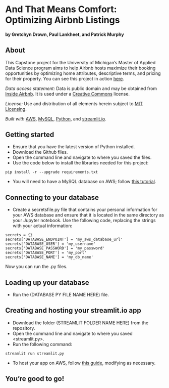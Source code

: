 # And That Means Comfort: Optimizing Airbnb Listings
#### by Gretchyn Drown, Paul Lankheet, and Patrick Murphy

## About
This Capstone project for the University of Michigan’s Master of Applied Data Science program aims to help Airbnb hosts maximize their booking opportunities by optimizing home attributes, descriptive terms, and pricing for their property. You can see this project in action [here]().

_Data access statement:_ Data is public domain and may be obtained from [Inside Airbnb](http://insideairbnb.com/get-the-data/). It is used under a [Creative Commons](https://creativecommons.org/licenses/by/4.0/) license.

_License:_ Use and distribution of all elements herein subject to [MIT Licensing](https://choosealicense.com/licenses/mit/).

_Built with_ [AWS](https://aws.amazon.com/), [MySQL](https://www.mysql.com/), [Python](https://www.python.org/), and [streamlit.io](https://streamlit.io/).

## Getting started
* Ensure that you have the latest version of Python installed.
* Download the Github files.
* Open the command line and navigate to where you saved the files.
* Use the code below to install the libraries needed for this project:
```
pip install -r --upgrade requirements.txt
```
* You will need to have a MySQL database on AWS; follow [this tutorial](https://aws.amazon.com/getting-started/hands-on/create-mysql-db/).


## Connecting to your database
* Create a secretsfile.py file that contains your personal information for your AWS database and ensure that it is located in the same directory as your Jupyter notebook. Use the following code, replacing the strings with your actual information:
```
secrets = {}
secrets['DATABASE_ENDPOINT'] = 'my_aws_database_url'
secrets['DATABASE_USER'] = 'my_username'
secrets['DATABASE_PASSWORD'] = 'my_password'
secrets['DATABASE_PORT'] = 'my_port'
secrets['DATABASE_NAME'] = 'my_db_name'
```
Now you can run the .py files.

## Loading up your database
* Run the (DATABASE PY FILE NAME HERE) file.

## Creating and hosting your streamlit.io app
* Download the folder (STREAMLIT FOLDER NAME HERE) from the repository.
* Open the command line and navigate to where you saved <streamlit.py>.
* Run the following command:
```
streamlit run streamlit.py
```
* To host your app on AWS, follow [this guide](https://towardsdatascience.com/how-to-deploy-a-streamlit-app-using-an-amazon-free-ec2-instance-416a41f69dc3), modifying as necessary.

## You’re good to go!
